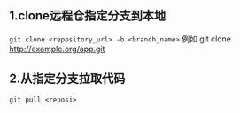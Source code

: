 ## 1.clone远程仓指定分支到本地
`git clone <repository_url> -b <branch_name>`
例如 git clone http://example.org/app.git
## 2.从指定分支拉取代码
`git pull <reposi>`